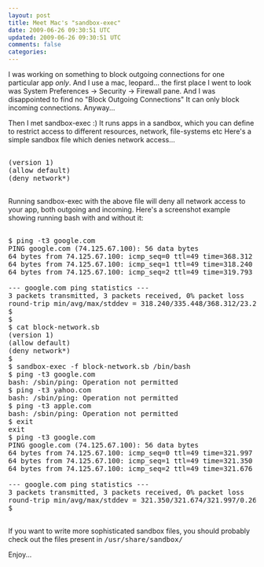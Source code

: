 ```yaml
---           
layout: post
title: Meet Mac's "sandbox-exec"
date: 2009-06-26 09:30:51 UTC
updated: 2009-06-26 09:30:51 UTC
comments: false
categories: 
---
```

 
I was working on something to block outgoing connections for one particular app *only*. And I use a mac, leopard... the 
first place I went to look was System Preferences -> Security -> Firewall pane. And I was disappointed to find no 
"Block Outgoing Connections"
It can only block incoming connections. Anyway...

Then I met sandbox-exec :) It runs apps in a sandbox, which you can define to restrict access to different resources, 
network, file-systems etc Here's a simple sandbox file which denies network access...

<pre name="code" class="bash:collapse">

(version 1)
(allow default)
(deny network*)

</pre>

Running sandbox-exec with the above file will deny all network access to your app, both outgoing and incoming. Here's a 
screenshot example showing running bash with and without it:

<pre class="console">

$ ping -t3 google.com
PING google.com (74.125.67.100): 56 data bytes
64 bytes from 74.125.67.100: icmp_seq=0 ttl=49 time=368.312 ms
64 bytes from 74.125.67.100: icmp_seq=1 ttl=49 time=318.240 ms
64 bytes from 74.125.67.100: icmp_seq=2 ttl=49 time=319.793 ms

--- google.com ping statistics ---
3 packets transmitted, 3 packets received, 0% packet loss
round-trip min/avg/max/stddev = 318.240/335.448/368.312/23.247 ms
$ 
$
$ cat block-network.sb 
(version 1)
(allow default)
(deny network*)
$ 
$ sandbox-exec -f block-network.sb /bin/bash 
$ ping -t3 google.com
bash: /sbin/ping: Operation not permitted
$ ping -t3 yahoo.com
bash: /sbin/ping: Operation not permitted
$ ping -t3 apple.com
bash: /sbin/ping: Operation not permitted
$ exit
exit
$ ping -t3 google.com
PING google.com (74.125.67.100): 56 data bytes
64 bytes from 74.125.67.100: icmp_seq=0 ttl=49 time=321.997 ms
64 bytes from 74.125.67.100: icmp_seq=1 ttl=49 time=321.350 ms
64 bytes from 74.125.67.100: icmp_seq=2 ttl=49 time=321.676 ms

--- google.com ping statistics ---
3 packets transmitted, 3 packets received, 0% packet loss
round-trip min/avg/max/stddev = 321.350/321.674/321.997/0.264 ms
$

</pre>


If you want to write more sophisticated sandbox files, you should probably check out the files present in 
<tt>/usr/share/sandbox/</tt>


Enjoy...<img src="http://feeds.feedburner.com/~r/abhisanoujam-blogspot/~4/c7mAmEQ6Ky0" height="1" width="1"/>
